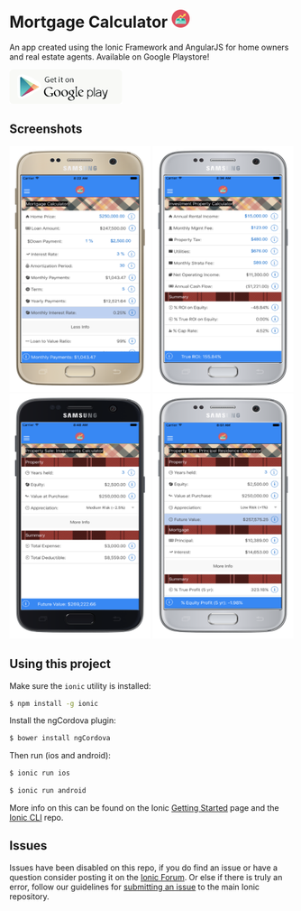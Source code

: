 Mortgage Calculator ![alt tag](https://github.com/gerardng/mortgageCalculator/blob/master/logo.png)
=====================

An app created using the Ionic Framework and AngularJS for home owners and real estate agents. Available on Google Playstore!

<a href="https://play.google.com/store/apps/details?id=com.gerardngjr.entotemortgagecalculator" target="_blank" rel="noopener"><img src="https://github.com/gerardng/mortgageCalculator/blob/master/google-store-btn.png"/></a>

## Screenshots
<img src="https://github.com/gerardng/mortgageCalculator/blob/master/calculator1.png" width="250px" height="435px"/>
<img src="https://github.com/gerardng/mortgageCalculator/blob/master/calculator2.png" width="250px" height="435px"/>
<img src="https://github.com/gerardng/mortgageCalculator/blob/master/calculator3.png" width="250px" height="435px"/>
<img src="https://github.com/gerardng/mortgageCalculator/blob/master/calculator4.png" width="250px" height="435px"/>

## Using this project

Make sure the `ionic` utility is installed:

```bash
$ npm install -g ionic
```

Install the ngCordova plugin:

```bash
$ bower install ngCordova
```


Then run (ios and android): 

```bash
$ ionic run ios
```

```bash
$ ionic run android
```

More info on this can be found on the Ionic [Getting Started](http://ionicframework.com/getting-started) page and the [Ionic CLI](https://github.com/driftyco/ionic-cli) repo.

## Issues
Issues have been disabled on this repo, if you do find an issue or have a question consider posting it on the [Ionic Forum](http://forum.ionicframework.com/).  Or else if there is truly an error, follow our guidelines for [submitting an issue](http://ionicframework.com/submit-issue/) to the main Ionic repository.
